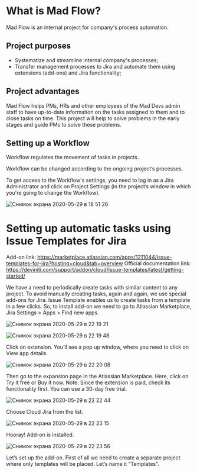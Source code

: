 # What is Mad Flow?
Mad Flow is an internal project for company's process automation.

## Project purposes
* Systematize and streamline internal company's processes;
* Transfer management processes to Jira and automate them using extensions (add-ons) and Jira functionality;

## Project advantages
Mad Flow helps PMs, HRs and other employees of the Mad Devs admin staff to have up-to-date information on the tasks assigned to them and to close tasks on time. This project will help to solve problems in the early stages and guide PMs to solve these problems.

## Setting up a Workflow

Workflow regulates the movement of tasks in projects.

Workflow can be changed according to the ongoing project’s processes.

To get access to the Workflow's settings, you need to log in as a Jira Administrator and click on Project Settings (in the project’s window in which you're going to change the Workflow).

![Снимок экрана 2020-05-29 в 18 51 26](https://user-images.githubusercontent.com/66111593/83281079-60222300-a1f9-11ea-8573-1ce94f88e17d.png)

# Setting up automatic tasks using Issue Templates for Jira

Add-on link: https://marketplace.atlassian.com/apps/1211044/issue-templates-for-jira?hosting=cloud&tab=overview
Official documentation link: https://deviniti.com/support/addon/cloud/issue-templates/latest/getting-started/

We have a need to periodically create tasks with similar content to any project. To avoid manually creating tasks, again and again, we use special add-ons for Jira. Issue Template enables us to create tasks from a template in a few clicks. 
So, to install add-on we need to go to Atlassian Marketplace, Jira Settings > Apps > Find new apps.

![Снимок экрана 2020-05-29 в 22 19 21](https://user-images.githubusercontent.com/66111593/83281910-a035d580-a1fa-11ea-8036-eeab567740ce.png)

![Снимок экрана 2020-05-29 в 22 19 48](https://user-images.githubusercontent.com/66111593/83281941-af1c8800-a1fa-11ea-8e6e-9fe6e25dcea8.png)

Click on extension. You’ll see a pop up window, where you need to click on View app details.

![Снимок экрана 2020-05-29 в 22 20 08](https://user-images.githubusercontent.com/66111593/83281963-b6dc2c80-a1fa-11ea-88b6-979a536c650b.png)

Then go to the expansion page in the Atlassian Marketplace. Here, click on Try it free or Buy it now. Note: Since the extension is paid, check its functionality first. You can use a 30-day free trial.

![Снимок экрана 2020-05-29 в 22 22 44](https://user-images.githubusercontent.com/66111593/83282286-2b16d000-a1fb-11ea-9607-fdb6bbb7dc46.png)

Choose Cloud Jira from the list.

![Снимок экрана 2020-05-29 в 22 23 15](https://user-images.githubusercontent.com/66111593/83282335-3f5acd00-a1fb-11ea-906e-7844cedebaef.png)

Hooray! Add-on is installed.

![Снимок экрана 2020-05-29 в 22 23 56](https://user-images.githubusercontent.com/66111593/83282389-53063380-a1fb-11ea-8289-96e1e46d7ecc.png)

Let’s set up the add-on.
First of all we need to create a separate project where only templates will be placed. Let’s name it “Templates”.



